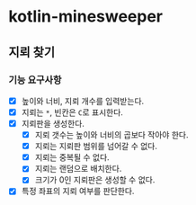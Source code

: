 # kotlin-minesweeper

## 지뢰 찾기

### 기능 요구사항

- [x] 높이와 너비, 지뢰 개수를 입력받는다.
- [x] 지뢰는 `*`, 빈칸은 `C`로 표시한다.
- [x] 지뢰판을 생성한다.
    - [x] 지뢰 갯수는 높이와 너비의 곱보다 작아야 한다.
    - [x] 지뢰는 지뢰판 범위를 넘어갈 수 없다.
    - [x] 지뢰는 중복될 수 없다.
    - [x] 지뢰는 랜덤으로 배치한다.
    - [x] 크기가 0인 지뢰판은 생성할 수 없다.
- [x] 특정 좌표의 지뢰 여부를 판단한다.
